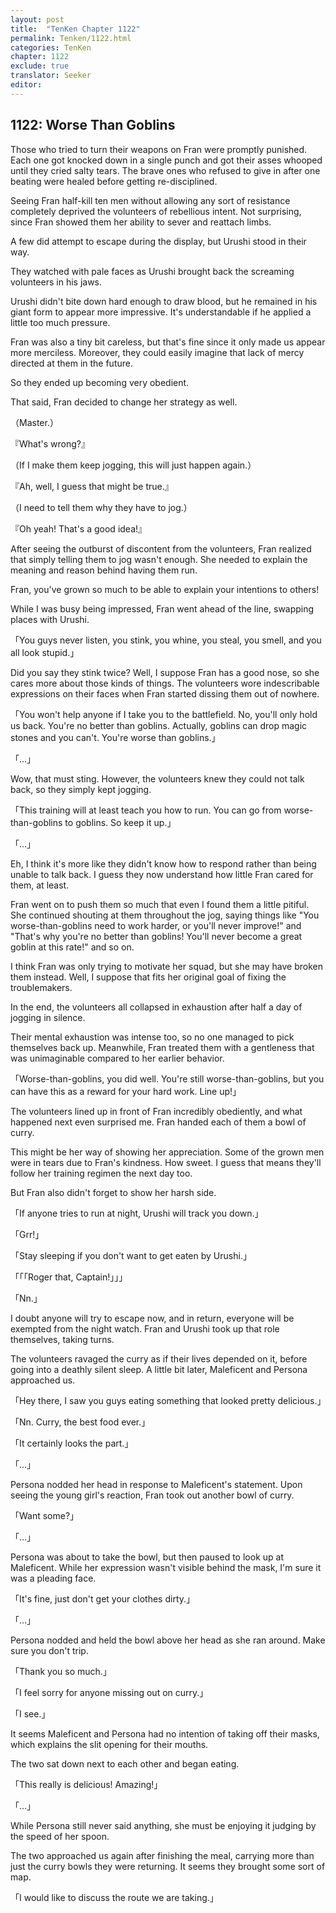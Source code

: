 ```yaml
---
layout: post
title:  "TenKen Chapter 1122"
permalink: Tenken/1122.html
categories: TenKen
chapter: 1122
exclude: true
translator: Seeker
editor: 
---
```

<h2>1122: Worse Than Goblins</h2>

Those who tried to turn their weapons on Fran were promptly punished. Each one got knocked down in a single punch and got their asses whooped until they cried salty tears. The brave ones who refused to give in after one beating were healed before getting re-disciplined.

Seeing Fran half-kill ten men without allowing any sort of resistance completely deprived the volunteers of rebellious intent. Not surprising, since Fran showed them her ability to sever and reattach limbs.

A few did attempt to escape during the display, but Urushi stood in their way.

They watched with pale faces as Urushi brought back the screaming volunteers in his jaws.

Urushi didn't bite down hard enough to draw blood, but he remained in his giant form to appear more impressive. It's understandable if he applied a little too much pressure.

Fran was also a tiny bit careless, but that's fine since it only made us appear more merciless. Moreover, they could easily imagine that lack of mercy directed at them in the future.

So they ended up becoming very obedient.

That said, Fran decided to change her strategy as well.

（Master.）

『What's wrong?』

（If I make them keep jogging, this will just happen again.）

『Ah, well, I guess that might be true.』

（I need to tell them why they have to jog.）

『Oh yeah! That's a good idea!』

After seeing the outburst of discontent from the volunteers, Fran realized that simply telling them to jog wasn't enough. She needed to explain the meaning and reason behind having them run.

Fran, you've grown so much to be able to explain your intentions to others!

While I was busy being impressed, Fran went ahead of the line, swapping places with Urushi.

「You guys never listen, you stink, you whine, you steal, you smell, and you all look stupid.」

Did you say they stink twice? Well, I suppose Fran has a good nose, so she cares more about those kinds of things. The volunteers wore indescribable expressions on their faces when Fran started dissing them out of nowhere.

「You won't help anyone if I take you to the battlefield. No, you'll only hold us back. You're no better than goblins. Actually, goblins can drop magic stones and you can't. You're worse than goblins.」

「...」

Wow, that must sting. However, the volunteers knew they could not talk back, so they simply kept jogging.

「This training will at least teach you how to run. You can go from worse-than-goblins to goblins. So keep it up.」

「...」

Eh, I think it's more like they didn't know how to respond rather than being unable to talk back. I guess they now understand how little Fran cared for them, at least.

Fran went on to push them so much that even I found them a little pitiful. She continued shouting at them throughout the jog, saying things like "You worse-than-goblins need to work harder, or you'll never improve!" and "That's why you're no better than goblins! You'll never become a great goblin at this rate!" and so on.

I think Fran was only trying to motivate her squad, but she may have broken them instead. Well, I suppose that fits her original goal of fixing the troublemakers.

In the end, the volunteers all collapsed in exhaustion after half a day of jogging in silence.

Their mental exhaustion was intense too, so no one managed to pick themselves back up. Meanwhile, Fran treated them with a gentleness that was unimaginable compared to her earlier behavior.

「Worse-than-goblins, you did well. You're still worse-than-goblins, but you can have this as a reward for your hard work. Line up!」

The volunteers lined up in front of Fran incredibly obediently, and what happened next even surprised me. Fran handed each of them a bowl of curry.

This might be her way of showing her appreciation. Some of the grown men were in tears due to Fran's kindness. How sweet. I guess that means they'll follow her training regimen the next day too.

But Fran also didn't forget to show her harsh side.

「If anyone tries to run at night, Urushi will track you down.」

「Grr!」

「Stay sleeping if you don't want to get eaten by Urushi.」

「「「Roger that, Captain!」」」

「Nn.」

I doubt anyone will try to escape now, and in return, everyone will be exempted from the night watch. Fran and Urushi took up that role themselves, taking turns.

The volunteers ravaged the curry as if their lives depended on it, before going into a deathly silent sleep. A little bit later, Maleficent and Persona approached us.

「Hey there, I saw you guys eating something that looked pretty delicious.」

「Nn. Curry, the best food ever.」

「It certainly looks the part.」

「...」

Persona nodded her head in response to Maleficent's statement. Upon seeing the young girl's reaction, Fran took out another bowl of curry.

「Want some?」

「...」

Persona was about to take the bowl, but then paused to look up at Maleficent. While her expression wasn't visible behind the mask, I'm sure it was a pleading face.

「It's fine, just don't get your clothes dirty.」

「...」

Persona nodded and held the bowl above her head as she ran around. Make sure you don't trip.

「Thank you so much.」

「I feel sorry for anyone missing out on curry.」

「I see.」

It seems Maleficent and Persona had no intention of taking off their masks, which explains the slit opening for their mouths.

The two sat down next to each other and began eating.

「This really is delicious! Amazing!」

「...」

While Persona still never said anything, she must be enjoying it judging by the speed of her spoon.

The two approached us again after finishing the meal, carrying more than just the curry bowls they were returning. It seems they brought some sort of map.

「I would like to discuss the route we are taking.」




